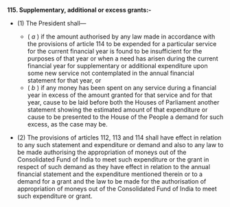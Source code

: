 **115. Supplementary, additional or excess grants:-** 
- (1) The President shall— 
	- ( _a_ ) if the amount authorised by any law made in accordance with the provisions of article 114 to be expended for a particular service for the current financial year is found to be insufficient for the purposes of that year or when a need has arisen during the current financial year for supplementary or additional expenditure upon some new service not contemplated in the annual financial statement for that year, or 
	- ( _b_ ) if any money has been spent on any service during a financial year in excess of the amount granted for that service and for that year, cause to be laid before both the Houses of Parliament another statement showing the estimated amount of that expenditure or cause to be presented to the House of the People a demand for such excess, as the case may be.

- (2) The provisions of articles 112, 113 and 114 shall have effect in relation to any such statement and expenditure or demand and also to any law to be made authorising the appropriation of moneys out of the Consolidated Fund of India to meet such expenditure or the grant in respect of such demand as they have effect in relation to the annual financial statement and the expenditure mentioned therein or to a demand for a grant and the law to be made for the authorisation of appropriation of moneys out of the Consolidated Fund of India to meet such expenditure or grant.